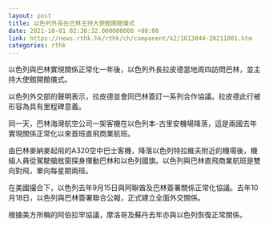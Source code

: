 ```yaml
---
layout: post
title: 以色列外長在巴林主持大使館開館儀式
date: 2021-10-01 02:30:32.000000000 +08:00
link: https://news.rthk.hk/rthk/ch/component/k2/1613044-20211001.htm
categories: rthk
---
```


以色列與巴林實現關係正常化一年後，以色列外長拉皮德當地周四訪問巴林，並主持大使館開館儀式。

以色列外交部的聲明表示，拉皮德並會同巴林簽訂一系列合作協議。拉皮德此行被形容為具有里程碑意義。

同一天，巴林海灣航空公司一架客機在以色列本-古里安機場降落，這是兩國去年實現關係正常化以來首班直飛商業航班。

由巴林麥納麥起飛的A320空中巴士客機，降落以色列特拉維夫附近的機場後，機組人員從駕駛艙舷窗探身揮動巴林和以色列國旗。以色列與巴林直飛商業航班是雙向對飛，單向每星期兩班。

在美國撮合下，以色列去年9月15日與阿聯酋及巴林簽署關係正常化協議。去年10月18日，以色列與巴林簽署聯合公報，正式建立全面外交關係。

根據美方所稱的阿伯拉罕協議，摩洛哥及蘇丹去年亦與以色列恢復正常關係。
